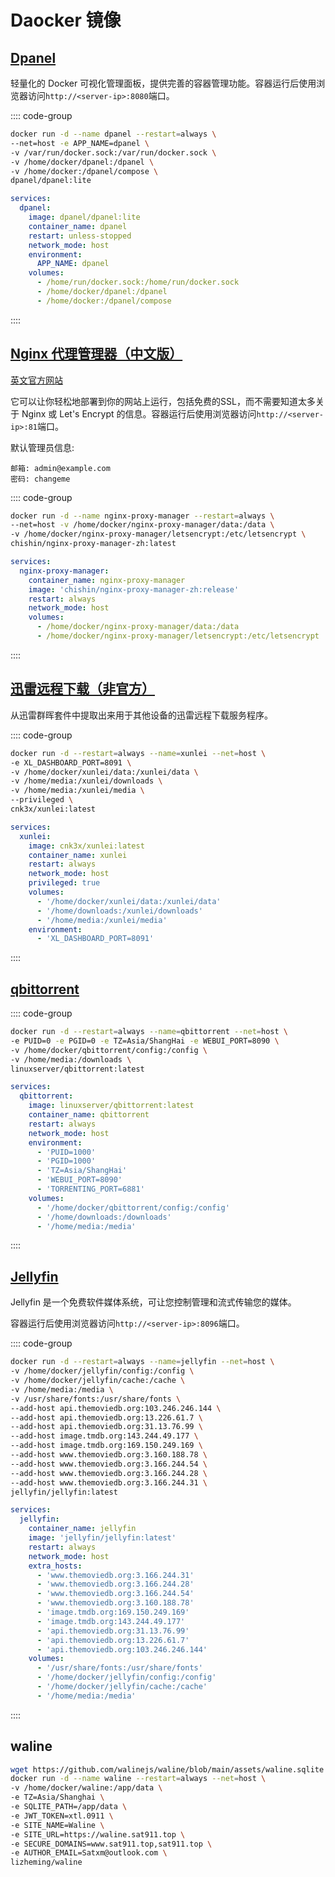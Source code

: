 # Daocker 镜像

## [Dpanel](https://dpanel.cc/#/zh-cn/install/docker)

轻量化的 Docker 可视化管理面板，提供完善的容器管理功能。容器运行后使用浏览器访问`http://<server-ip>:8080`端口。

:::: code-group

```bash [Docker Run]
docker run -d --name dpanel --restart=always \
--net=host -e APP_NAME=dpanel \
-v /var/run/docker.sock:/var/run/docker.sock \
-v /home/docker/dpanel:/dpanel \
-v /home/docker:/dpanel/compose \
dpanel/dpanel:lite
```

```yml [Compose]
services:
  dpanel:
    image: dpanel/dpanel:lite
    container_name: dpanel
    restart: unless-stopped
    network_mode: host
    environment:
      APP_NAME: dpanel
    volumes:
      - /home/run/docker.sock:/home/run/docker.sock
      - /home/docker/dpanel:/dpanel
      - /home/docker:/dpanel/compose
```
::::

## [Nginx 代理管理器（中文版）](https://github.com/xiaoxinpro/nginx-proxy-manager-zh)

[英文官方网站](https://nginxproxymanager.com/)

它可以让你轻松地部署到你的网站上运行，包括免费的SSL，而不需要知道太多关于 Nginx 或 Let's Encrypt 的信息。容器运行后使用浏览器访问`http://<server-ip>:81`端口。

默认管理员信息:

```
邮箱: admin@example.com
密码: changeme
```

:::: code-group

```bash [Docker Run]
docker run -d --name nginx-proxy-manager --restart=always \
--net=host -v /home/docker/nginx-proxy-manager/data:/data \
-v /home/docker/nginx-proxy-manager/letsencrypt:/etc/letsencrypt \
chishin/nginx-proxy-manager-zh:latest
```

```yml [Compose]
services:
  nginx-proxy-manager:
    container_name: nginx-proxy-manager
    image: 'chishin/nginx-proxy-manager-zh:release'
    restart: always
    network_mode: host
    volumes:
      - /home/docker/nginx-proxy-manager/data:/data
      - /home/docker/nginx-proxy-manager/letsencrypt:/etc/letsencrypt
```
::::

## [迅雷远程下载（非官方）](https://github.com/cnk3x/xunlei)

从迅雷群晖套件中提取出来用于其他设备的迅雷远程下载服务程序。

:::: code-group

```bash [Docker Run]
docker run -d --restart=always --name=xunlei --net=host \
-e XL_DASHBOARD_PORT=8091 \
-v /home/docker/xunlei/data:/xunlei/data \
-v /home/media:/xunlei/downloads \
-v /home/media:/xunlei/media \
--privileged \
cnk3x/xunlei:latest
```

```yml [Compose]
services:
  xunlei:
    image: cnk3x/xunlei:latest
    container_name: xunlei
    restart: always
    network_mode: host 
    privileged: true
    volumes:
      - '/home/docker/xunlei/data:/xunlei/data'
      - '/home/downloads:/xunlei/downloads'
      - '/home/media:/xunlei/media'
    environment:
      - 'XL_DASHBOARD_PORT=8091'
```
::::

## [qbittorrent](https://github.com/linuxserver/docker-qbittorrent)

:::: code-group

```bash [Docker Run]
docker run -d --restart=always --name=qbittorrent --net=host \
-e PUID=0 -e PGID=0 -e TZ=Asia/ShangHai -e WEBUI_PORT=8090 \
-v /home/docker/qbittorrent/config:/config \
-v /home/media:/downloads \
linuxserver/qbittorrent:latest
```

```yml [Compose]
services:
  qbittorrent:
    image: linuxserver/qbittorrent:latest
    container_name: qbittorrent
    restart: always
    network_mode: host
    environment:
      - 'PUID=1000'
      - 'PGID=1000'
      - 'TZ=Asia/ShangHai'
      - 'WEBUI_PORT=8090'
      - 'TORRENTING_PORT=6881'
    volumes:
      - '/home/docker/qbittorrent/config:/config'
      - '/home/downloads:/downloads'
      - '/home/media:/media'
```
::::

## [Jellyfin](https://jellyfin.org/docs/general/installation/container/)

Jellyfin 是一个免费软件媒体系统，可让您控制管理和流式传输您的媒体。

容器运行后使用浏览器访问`http://<server-ip>:8096`端口。

:::: code-group

```bash [Docker Run]
docker run -d --restart=always --name=jellyfin --net=host \
-v /home/docker/jellyfin/config:/config \
-v /home/docker/jellyfin/cache:/cache \
-v /home/media:/media \
-v /usr/share/fonts:/usr/share/fonts \
--add-host api.themoviedb.org:103.246.246.144 \
--add-host api.themoviedb.org:13.226.61.7 \
--add-host api.themoviedb.org:31.13.76.99 \
--add-host image.tmdb.org:143.244.49.177 \
--add-host image.tmdb.org:169.150.249.169 \
--add-host www.themoviedb.org:3.160.188.78 \
--add-host www.themoviedb.org:3.166.244.54 \
--add-host www.themoviedb.org:3.166.244.28 \
--add-host www.themoviedb.org:3.166.244.31 \
jellyfin/jellyfin:latest
```


```yml [Compose]
services:
  jellyfin:
    container_name: jellyfin
    image: 'jellyfin/jellyfin:latest'
    restart: always
    network_mode: host
    extra_hosts:
      - 'www.themoviedb.org:3.166.244.31'
      - 'www.themoviedb.org:3.166.244.28'
      - 'www.themoviedb.org:3.166.244.54'
      - 'www.themoviedb.org:3.160.188.78'
      - 'image.tmdb.org:169.150.249.169'
      - 'image.tmdb.org:143.244.49.177'
      - 'api.themoviedb.org:31.13.76.99'
      - 'api.themoviedb.org:13.226.61.7'
      - 'api.themoviedb.org:103.246.246.144'
    volumes:
      - '/usr/share/fonts:/usr/share/fonts'
      - '/home/docker/jellyfin/config:/config'
      - '/home/docker/jellyfin/cache:/cache'
      - '/home/media:/media'
```
::::

## waline

```bash
wget https://github.com/walinejs/waline/blob/main/assets/waline.sqlite
docker run -d --name waline --restart=always --net=host \
-v /home/docker/waline:/app/data \
-e TZ=Asia/Shanghai \
-e SQLITE_PATH=/app/data \
-e JWT_TOKEN=xtl.0911 \
-e SITE_NAME=Waline \
-e SITE_URL=https://waline.sat911.top \
-e SECURE_DOMAINS=www.sat911.top,sat911.top \
-e AUTHOR_EMAIL=Satxm@outlook.com \
lizheming/waline
```
